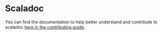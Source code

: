# Scaladoc

You can find the documentation to help better understand and contribute to
scaladoc [here in the contributing guide](https://dotty.epfl.ch/docs/contributing/scaladoc.html).
